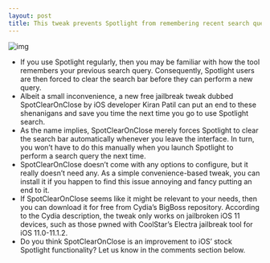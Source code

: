 ```yaml
---
layout: post
title: This tweak prevents Spotlight from remembering recent search queries
---
```

![img](http://media.idownloadblog.com/wp-content/uploads/2018/03/SpotClearOnClose.jpg)
* If you use Spotlight regularly, then you may be familiar with how the tool remembers your previous search query. Consequently, Spotlight users are then forced to clear the search bar before they can perform a new query.
* Albeit a small inconvenience, a new free jailbreak tweak dubbed SpotClearOnClose by iOS developer Kiran Patil can put an end to these shenanigans and save you time the next time you go to use Spotlight search.
* As the name implies, SpotClearOnClose merely forces Spotlight to clear the search bar automatically whenever you leave the interface. In turn, you won’t have to do this manually when you launch Spotlight to perform a search query the next time.
* SpotClearOnClose doesn’t come with any options to configure, but it really doesn’t need any. As a simple convenience-based tweak, you can install it if you happen to find this issue annoying and fancy putting an end to it.
* If SpotClearOnClose seems like it might be relevant to your needs, then you can download it for free from Cydia’s BigBoss repository. According to the Cydia description, the tweak only works on jailbroken iOS 11 devices, such as those pwned with CoolStar’s Electra jailbreak tool for iOS 11.0-11.1.2.
* Do you think SpotClearOnClose is an improvement to iOS’ stock Spotlight functionality? Let us know in the comments section below.

